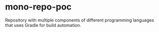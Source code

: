 # mono-repo-poc
Repository with multiple components of different programming languages that uses Gradle for build automation.
